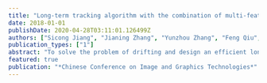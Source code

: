 ```yaml
---
title: "Long-term tracking algorithm with the combination of multi-feature fusion and YOLO"
date: 2018-01-01
publishDate: 2020-04-28T03:11:01.126499Z
authors: ["Sicong Jiang", "Jianing Zhang", "Yunzhou Zhang", "Feng Qiu", "Dongdong Wang", "Xiaobo Liu"]
publication_types: ["1"]
abstract: "To solve the problem of drifting and design an efficient long-term tracking algorithm, we propose a long-term tracking algorithm by combining the short-term tracker and the YOLO v2 detector. We use the SURF algorithm to get the similarity of the tracking result and the current contrast template, once the similarity is lower than a threshold, the YOLO v2 will be activated and find the right target through a three-stage cascade selecting mechanism we designed before."
featured: true
publication: "*Chinese Conference on Image and Graphics Technologies*"
---
```



